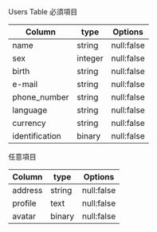 Users Table
必須項目

| Column | type | Options |
|---------------------|-------|--------|
| name | string | null:false |
| sex | integer | null:false |
| birth | string | null:false |
| e-mail | string | null:false |
| phone_number | string | null:false |
| language | string | null:false |
| currency | string | null:false |
| identification | binary | null:false |


任意項目

| Column | type | Options |
|---------|-------|--------|
| address | string | null:false |
| profile | text | null:false |
| avatar | binary | null:false |